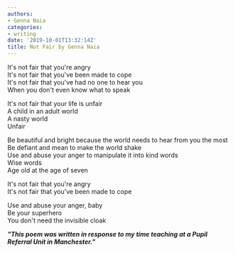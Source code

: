 ```yaml
---
authors:
- Genna Naia
categories:
- writing
date: '2019-10-01T13:32:14Z'
title: Not Fair by Genna Naia
---
```

It's not fair that you're angry<br>
It's not fair that you've been made to cope<br>
It's not fair that you've had no one to hear you<br>
When you don't even know what to speak<br>

It's not fair that your life is unfair<br>
A child in an adult world<br>
A nasty world<br>
Unfair<br>

Be beautiful and bright because the world needs to hear from you the most<br>
Be defiant and mean to make the world shake<br>
Use and abuse your anger to manipulate it into kind words<br>
Wise words<br>
Age old at the age of seven<br>

It's not fair that you're angry<br>
It's not fair that you've been made to cope<br>

Use and abuse your anger, baby<br>
Be your superhero<br>
You don't need the invisible cloak<br>

**_"This poem was written in response to my time teaching at a Pupil Referral Unit in Manchester."_**
